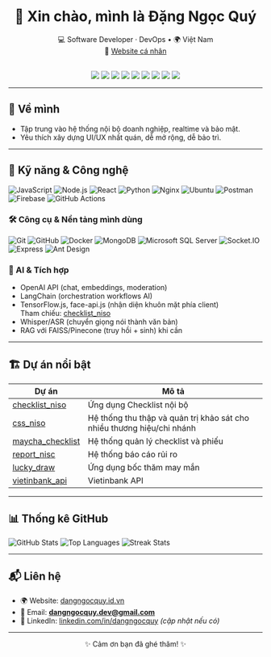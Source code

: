 <div align="center">

# 👋 Xin chào, mình là **Đặng Ngọc Quý**

💻 Software Developer · DevOps • 🌍 Việt Nam  
🔗 <a href="http://dangngocquy.id.vn" target="_blank">Website cá nhân</a>

<br/>

<img src="https://img.shields.io/badge/JavaScript-F7DF1E?logo=javascript&logoColor=000" />
<img src="https://img.shields.io/badge/Node.js-339933?logo=node.js&logoColor=fff" />
<img src="https://img.shields.io/badge/React-61DAFB?logo=react&logoColor=000" />
<img src="https://img.shields.io/badge/Python-3776AB?logo=python&logoColor=fff" />
<img src="https://img.shields.io/badge/Nginx-009639?logo=nginx&logoColor=fff" />
<img src="https://img.shields.io/badge/Ubuntu-E95420?logo=ubuntu&logoColor=fff" />
<img src="https://img.shields.io/badge/Postman-FF6C37?logo=postman&logoColor=fff" />
<img src="https://img.shields.io/badge/Firebase-FFCA28?logo=firebase&logoColor=000" />
<img src="https://img.shields.io/badge/GitHub%20Actions-2088FF?logo=github-actions&logoColor=fff" />

</div>

---

## 🚀 Về mình

- Tập trung vào hệ thống nội bộ doanh nghiệp, realtime và bảo mật.
- Yêu thích xây dựng UI/UX nhất quán, dễ mở rộng, dễ bảo trì.

---

## 🧰 Kỹ năng & Công nghệ

![JavaScript](https://img.shields.io/badge/-JavaScript-F7DF1E?style=flat&logo=javascript&logoColor=000)
![Node.js](https://img.shields.io/badge/-Node.js-339933?style=flat&logo=node.js&logoColor=fff)
![React](https://img.shields.io/badge/-React-61DAFB?style=flat&logo=react&logoColor=000)
![Python](https://img.shields.io/badge/-Python-3776AB?style=flat&logo=python&logoColor=fff)
![Nginx](https://img.shields.io/badge/-Nginx-009639?style=flat&logo=nginx&logoColor=fff)
![Ubuntu](https://img.shields.io/badge/-Ubuntu-E95420?style=flat&logo=ubuntu&logoColor=fff)
![Postman](https://img.shields.io/badge/-Postman-FF6C37?style=flat&logo=postman&logoColor=fff)
![Firebase](https://img.shields.io/badge/-Firebase-FFCA28?style=flat&logo=firebase&logoColor=000)
![GitHub Actions](https://img.shields.io/badge/-GitHub%20Actions-2088FF?style=flat&logo=github-actions&logoColor=fff)

### 🛠️ Công cụ & Nền tảng mình dùng

![Git](https://img.shields.io/badge/-Git-F05032?style=flat&logo=git&logoColor=fff)
![GitHub](https://img.shields.io/badge/-GitHub-181717?style=flat&logo=github&logoColor=fff)
![Docker](https://img.shields.io/badge/-Docker-2496ED?style=flat&logo=docker&logoColor=fff)
![MongoDB](https://img.shields.io/badge/-MongoDB-47A248?style=flat&logo=mongodb&logoColor=fff)
![Microsoft SQL Server](https://img.shields.io/badge/-MSSQL-CC2927?style=flat&logo=microsoftsqlserver&logoColor=fff)
![Socket.IO](https://img.shields.io/badge/-Socket.IO-010101?style=flat&logo=socketdotio&logoColor=fff)
![Express](https://img.shields.io/badge/-Express-000?style=flat&logo=express&logoColor=fff)
![Ant Design](https://img.shields.io/badge/-Ant%20Design-0170FE?style=flat&logo=antdesign&logoColor=fff)

### 🤖 AI & Tích hợp

- OpenAI API (chat, embeddings, moderation)
- LangChain (orchestration workflows AI)
- TensorFlow.js, face-api.js (nhận diện khuôn mặt phía client)  
  Tham chiếu: [checklist_niso](https://github.com/dangngocquy/checklist_niso)
- Whisper/ASR (chuyển giọng nói thành văn bản)
- RAG với FAISS/Pinecone (truy hồi + sinh) khi cần

---

## 🏗️ Dự án nổi bật

| Dự án | Mô tả |
|---|---|
| [checklist_niso](https://github.com/dangngocquy/checklist_niso) | Ứng dụng Checklist nội bộ |
| [css_niso](https://github.com/dangngocquy/css_niso) | Hệ thống thu thập và quản trị khảo sát cho nhiều thương hiệu/chi nhánh |
| [maycha_checklist](https://github.com/dangngocquy/maych_checklist) | Hệ thống quản lý checklist và phiếu |
| [report_nisc](https://github.com/dangngocquy/report_risc) | Hệ thống báo cáo rủi ro |
| [lucky_draw](https://github.com/dangngocquy/lucky_draw) | Ứng dụng bốc thăm may mắn |
| [vietinbank_api](https://github.com/dangngocquy/vietinbank_api) | Vietinbank API |

---

## 📊 Thống kê GitHub

![GitHub Stats](https://github-readme-stats.vercel.app/api?username=dangngocquy&show_icons=true&theme=tokyonight)
![Top Languages](https://github-readme-stats.vercel.app/api/top-langs/?username=dangngocquy&layout=compact&theme=tokyonight)
![Streak Stats](https://streak-stats.demolab.com?user=dangngocquy&theme=tokyonight&border_radius=10)

---

## 📬 Liên hệ

- 🌍 Website: [dangngocquy.id.vn](http://dangngocquy.id.vn)  
- 📧 Email: **dangngocquy.dev@gmail.com**  
- 💼 LinkedIn: [linkedin.com/in/dangngocquy](https://linkedin.com) *(cập nhật nếu có)*  

---
<div align="center">
✨ Cảm ơn bạn đã ghé thăm! ✨
</div>
